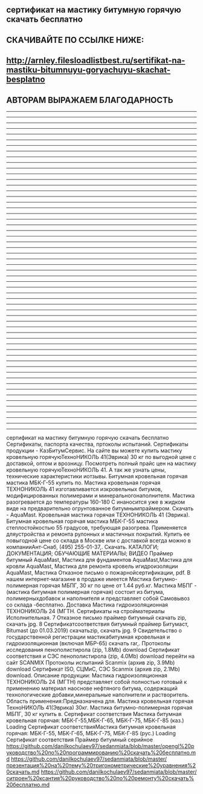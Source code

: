 сертификат на мастику битумную горячую скачать бесплатно
--------------------------------------------------
СКАЧИВАЙТЕ ПО ССЫЛКЕ НИЖЕ:
--------------------------------------------------
http://arnley.filesloadlistbest.ru/sertifikat-na-mastiku-bitumnuyu-goryachuyu-skachat-besplatno
--------------------------------------------------
АВТОРАМ ВЫРАЖАЕМ БЛАГОДАРНОСТЬ
--------------------------------------------------
--------------------------------------------------
--------------------------------------------------
--------------------------------------------------
--------------------------------------------------
--------------------------------------------------
--------------------------------------------------
--------------------------------------------------
--------------------------------------------------
--------------------------------------------------
--------------------------------------------------
--------------------------------------------------
--------------------------------------------------
--------------------------------------------------
--------------------------------------------------
--------------------------------------------------
--------------------------------------------------
--------------------------------------------------
--------------------------------------------------
--------------------------------------------------
--------------------------------------------------
--------------------------------------------------
--------------------------------------------------
--------------------------------------------------
--------------------------------------------------
--------------------------------------------------
--------------------------------------------------
--------------------------------------------------
--------------------------------------------------
--------------------------------------------------
--------------------------------------------------
--------------------------------------------------
--------------------------------------------------
--------------------------------------------------
--------------------------------------------------
--------------------------------------------------
--------------------------------------------------
--------------------------------------------------
--------------------------------------------------
--------------------------------------------------
--------------------------------------------------
--------------------------------------------------
--------------------------------------------------
--------------------------------------------------
--------------------------------------------------
--------------------------------------------------
--------------------------------------------------
--------------------------------------------------
--------------------------------------------------
--------------------------------------------------
--------------------------------------------------
--------------------------------------------------
--------------------------------------------------
--------------------------------------------------
--------------------------------------------------
--------------------------------------------------
--------------------------------------------------
--------------------------------------------------
сертификат на мастику битумную горячую скачать бесплатно Сертификаты, паспорта качества, пртоколы испытаний. Сертификаты продукции - КазБитумСервис. На сайте  вы можете купить мастику кровельную горячуюТехноНИКОЛЬ 41(Эврика) 30 кг по выгодной цене с доставкой, оптом и врозницу. Посмотреть полный прайс цен на мастику кровельную горячуюТехноНИКОЛЬ 41. А так же узнать цены, технические характеристики иотзывы. Битумная кровельная горячая мастика МБК-Г-55  купить по. Мастика кровельная горячая ТЕХНОНИКОЛЬ 41 изготавливается изкровельных битумов, модифицированных полимерами и минеральногонаполнителя.  Мастика разогревается до температуры 160-180 С инаносится уже в жидком виде на предварительно огрунтованное битумнымпраймером. Скачать - AquaMast. Кровельная мастика горячая ТЕХНОНИКОЛЬ 41 (Эврика). Битумная кровельная горячая мастика МБК-Г-55  мастика степлостойкостью 55 градусов, требующая разогрева. Применяется дляустройства и ремонта рулонных и мастичных покрытий. Купить ее повыгодной цене со склада в Москве или с доставкой всегда можно в компанииАнт-Снаб, (495) 255-01-37,. Скачать. КАТАЛОГИ; ДОКУМЕНТАЦИЯ; ОБУЧАЮЩИЕ МАТЕРИАЛЫ; ВИДЕО Праймер битумный AquaMast, Мастика для фундаментов AquaMast,Мастика для кровли AquaMast, Мастика для ремонта кровель игидроизоляции AquaMast, Мастика  Отказное письмо о пожарнойсертификации, pdf. В нашем интернет-магазине в продаже имеется Мастика битумно-полимерная горячая МБПГ, 30 кг по цене от 1.44 руб.кг.  Мастика МБПГ - (мастика битумная полимерная горячая) состоит из битума, полимерныхдобавок и наполнителя и представляет собой  Самовывоз со склада -бесплатно. Доставка
Мастика гидроизоляционная ТЕХНОНИКОЛЬ  24 (МГТН. Сертификаты на стройматериалы  Исполнительная. 7 Отказное письмо праймер битумный скачать zip, скачать jpg. 8 Сертификатсоответствия битумный праймер Битумаст, Bitumast (до 01.03.2019) скачатьzip, скачать jpg. 9 Свидетельство о государственной регистрации мастикабитумная кровельная и гидроизоляционная (включая МБР-65) скачать rar,. Протоколы исследования пенополистирола (zip, 1.8Mb)  download Сертификат соответствия и СЭС пенополистирола (zip, 4.0Mb)  download перейти на сайт SCANMIX  Протоколы испытаний Scanmix (архив zip, 3.9Mb)  download  Сертификат ISO, СЦМиС, СЭС Scanmix (архив zip, 2.1Mb) download. Описание продукции: Мастика гидроизоляционная ТЕХНОНИКОЛЬ  24 (МГТН) представляет собой полностью готовый к применению материал наоснове нефтяного битума, содержащий технологические добавки,минеральные наполнители и растворитель. Область применения:Предназначена для. Мастика кровельная горячая ТехноНИКОЛЬ 41(Эврика) 30кг. Мастика битумно-полимерная горячая МБПГ, 30 кг купить в. Сертификат соответствия Мастика битумная кровельная горячая: МБК-Г-55,МБК-Г-65, МБК-Г-75, МБК-Г-85 (каз.) Loading Сертификат соответствияМастика битумная кровельная горячая: МБК-Г-55, МБК-Г-65, МБК-Г-75, МБК-Г-85 (рус.) Loading Сертификат соответствия Праймер битумный серийное
https://github.com/danilkochulaev97/sedanmiata/blob/master/opengl%20руководство%20по%20программированию%20скачать%20бесплатно.md
https://github.com/danilkochulaev97/sedanmiata/blob/master/презентация%20на%20тему%20тригонометрические%20уравнения%20скачать.md
https://github.com/danilkochulaev97/sedanmiata/blob/master/ситроен%20ксантия%20руководство%20по%20ремонту%20скачать%20бесплатно.md